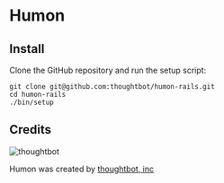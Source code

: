 Humon
===========

Install
-------

Clone the GitHub repository and run the setup script:

    git clone git@github.com:thoughtbot/humon-rails.git
    cd humon-rails
    ./bin/setup

Credits
-------

![thoughtbot](http://thoughtbot.com/images/tm/logo.png)

Humon was created by [thoughtbot, inc](http://thoughtbot.com)
